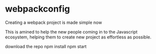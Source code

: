 # webpackconfig

Creating a webpack project is made simple now

This is amined to help the new people coming in to the Javascript ecosystem, helping them  to create new project as effortless as possible. 

download the repo
npm install
npm start
